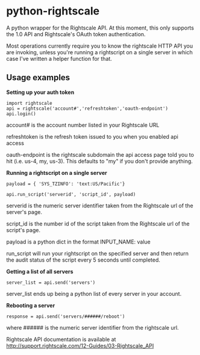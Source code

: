 python-rightscale
=================

A python wrapper for the Rightscale API.  At this moment, this only supports the 1.0 API and Rightscale's OAuth token authentication.

Most operations currently require you to know the rightscale HTTP API you are invoking, unless you're running a rightscript on a single server in which case I've written a helper function for that.


Usage examples
--------------

**Setting up your auth token**

```
import rightscale
api = rightscale('account#','refreshtoken','oauth-endpoint')
api.login()
```

account# is the account number listed in your Rightscale URL

refreshtoken is the refresh token issued to you when you enabled api access

oauth-endpoint is the rightscale subdomain the api access page told you to hit (i.e. us-4, my, us-3).  This defaults to "my" if you don't provide anything.

**Running a rightscript on a single server**

```
payload = { 'SYS_TZINFO': 'text:US/Pacific'}

api.run_script('serverid', 'script_id', payload)
```

serverid is the numeric server identifier taken from the Rightscale url of the server's page.

script_id is the number id of the script taken from the Rightscale url of the script's page.

payload is a python dict in the format INPUT_NAME: value

run_script will run your rightscript on the specified server and then return the audit status of the script every 5 seconds until completed.

**Getting a list of all servers**

```
server_list = api.send('servers')
```

server_list ends up being a python list of every server in your account.

**Rebooting a server**

```
response = api.send('servers/######/reboot')
```

where ###### is the numeric server identifier from the rightscale url.


Rightscale API documentation is available at http://support.rightscale.com/12-Guides/03-Rightscale_API
